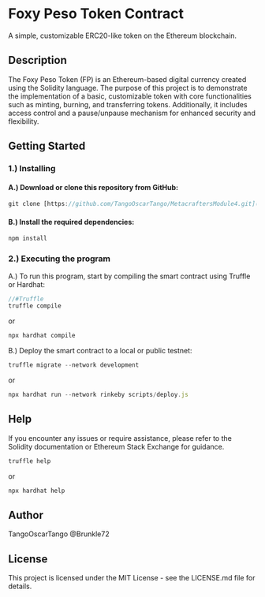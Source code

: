 # Foxy Peso Token Contract
A simple, customizable ERC20-like token on the Ethereum blockchain.

## Description

The Foxy Peso Token (FP) is an Ethereum-based digital currency created using the Solidity language. 
The purpose of this project is to demonstrate the implementation of a basic, customizable token 
with core functionalities such as minting, burning, and transferring tokens. Additionally, it 
includes access control and a pause/unpause mechanism for enhanced security and flexibility.



## Getting Started

### 1.) Installing
#### A.) Download or clone this repository from GitHub:

```javascript
git clone [https://github.com/TangoOscarTango/MetacraftersModule4.git](https://github.com/TangoOscarTango/Metacrafters-ETH_Module4.git)
```

#### B.) Install the required dependencies:

```javascript
npm install
```


### 2.) Executing the program

   A.) To run this program, start by compiling the smart contract using Truffle or Hardhat:

```javascript
//#Truffle
truffle compile
```

or

```javascript
npx hardhat compile
```



   B.) Deploy the smart contract to a local or public testnet:
   
```javascript
truffle migrate --network development
```

or

```javascript
npx hardhat run --network rinkeby scripts/deploy.js
```



## Help

If you encounter any issues or require assistance, please refer to the Solidity documentation or Ethereum Stack Exchange for guidance.

```javascript
truffle help
```

or

```javascript
npx hardhat help
```



## Author

TangoOscarTango
@Brunkle72



## License

This project is licensed under the MIT License - see the LICENSE.md file for details.
